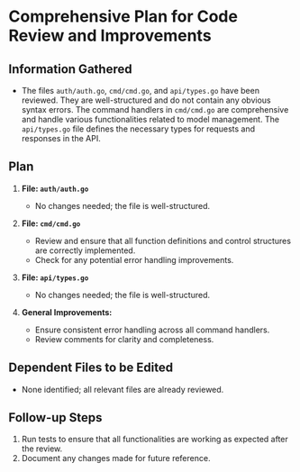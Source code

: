 # Comprehensive Plan for Code Review and Improvements

## Information Gathered

- The files `auth/auth.go`, `cmd/cmd.go`, and `api/types.go` have been reviewed. They are well-structured and do not contain any obvious syntax errors. The command handlers in `cmd/cmd.go` are comprehensive and handle various functionalities related to model management. The `api/types.go` file defines the necessary types for requests and responses in the API.

## Plan

1. **File: `auth/auth.go`**
   - No changes needed; the file is well-structured.

2. **File: `cmd/cmd.go`**
   - Review and ensure that all function definitions and control structures are correctly implemented.
   - Check for any potential error handling improvements.

3. **File: `api/types.go`**
   - No changes needed; the file is well-structured.

4. **General Improvements:**
   - Ensure consistent error handling across all command handlers.
   - Review comments for clarity and completeness.

## Dependent Files to be Edited

- None identified; all relevant files are already reviewed.

## Follow-up Steps

1. Run tests to ensure that all functionalities are working as expected after the review.
2. Document any changes made for future reference.

